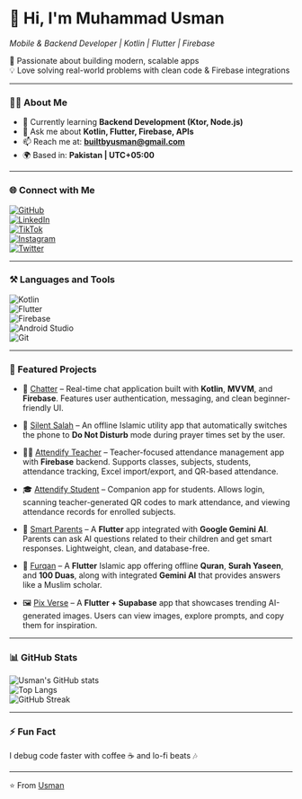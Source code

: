# 👋 Hi, I'm Muhammad Usman  
*Mobile & Backend Developer | Kotlin | Flutter | Firebase*  

🚀 Passionate about building modern, scalable apps  
💡 Love solving real-world problems with clean code & Firebase integrations  

---

### 👨‍💻 About Me  
- 🌱 Currently learning **Backend Development (Ktor, Node.js)**  
- 💬 Ask me about **Kotlin, Flutter, Firebase, APIs**  
- 📫 Reach me at: **builtbyusman@gmail.com**  
- 🌍 Based in: **Pakistan | UTC+05:00**  

---

### 🌐 Connect with Me  
[![GitHub](https://img.shields.io/badge/GitHub-100000?style=for-the-badge&logo=github&logoColor=white)](https://github.com/Built-By-Usman)  
[![LinkedIn](https://img.shields.io/badge/LinkedIn-0A66C2?style=for-the-badge&logo=linkedin&logoColor=white)](https://www.linkedin.com/in/devmuhammadosman?utm_source=share&utm_campaign=share_via&utm_content=profile&utm_medium=ios_app)  
[![TikTok](https://img.shields.io/badge/TikTok-010101?style=for-the-badge&logo=tiktok&logoColor=white)](https://www.tiktok.com/@dev_muhammad_osman?_t=ZS-8yzF43vhKxW&_r=1)  
[![Instagram](https://img.shields.io/badge/Instagram-E4405F?style=for-the-badge&logo=instagram&logoColor=white)](https://instagram.com/yourusername)  
[![Twitter](https://img.shields.io/badge/Twitter-1DA1F2?style=for-the-badge&logo=twitter&logoColor=white)](https://twitter.com/yourusername)  

---

### ⚒️ Languages and Tools  
![Kotlin](https://img.shields.io/badge/Kotlin-0095D5?style=for-the-badge&logo=kotlin&logoColor=white)  
![Flutter](https://img.shields.io/badge/Flutter-02569B?style=for-the-badge&logo=flutter&logoColor=white)  
![Firebase](https://img.shields.io/badge/Firebase-FFCA28?style=for-the-badge&logo=firebase&logoColor=black)  
![Android Studio](https://img.shields.io/badge/Android_Studio-3DDC84?style=for-the-badge&logo=android-studio&logoColor=white)  
![Git](https://img.shields.io/badge/Git-E44C30?style=for-the-badge&logo=git&logoColor=white)  

---

### 🚀 Featured Projects  

- 📱 [Chatter](https://github.com/Chatter) – Real-time chat application built with **Kotlin**, **MVVM**, and **Firebase**. Features user authentication, messaging, and clean beginner-friendly UI.  

- 🔕 [Silent Salah](https://github.com/Silent_Salah) – An offline Islamic utility app that automatically switches the phone to **Do Not Disturb** mode during prayer times set by the user.  

- 👩‍🏫 [Attendify Teacher](https://github.com/Attendify_Teacher) – Teacher-focused attendance management app with **Firebase** backend. Supports classes, subjects, students, attendance tracking, Excel import/export, and QR-based attendance.  

- 🎓 [Attendify Student](https://github.com/Attendify_Student) – Companion app for students. Allows login, scanning teacher-generated QR codes to mark attendance, and viewing attendance records for enrolled subjects.  

- 🤖 [Smart Parents](https://github.com/Smart_Parents) – A **Flutter** app integrated with **Google Gemini AI**. Parents can ask AI questions related to their children and get smart responses. Lightweight, clean, and database-free.  

- 📖 [Furqan](https://github.com/Furqan) – A **Flutter** Islamic app offering offline **Quran**, **Surah Yaseen**, and **100 Duas**, along with integrated **Gemini AI** that provides answers like a Muslim scholar.  

- 🖼️ [Pix Verse](https://github.com/Pix_Verse) – A **Flutter + Supabase** app that showcases trending AI-generated images. Users can view images, explore prompts, and copy them for inspiration.   
 

---

### 📊 GitHub Stats  
![Usman's GitHub stats](https://github-readme-stats.vercel.app/api?username=Built-By-Usman&show_icons=true&theme=radical)  
![Top Langs](https://github-readme-stats.vercel.app/api/top-langs/?username=Built-By-Usman&layout=compact&theme=radical)  
![GitHub Streak](https://github-readme-streak-stats.herokuapp.com/?user=Built-By-Usman&theme=radical)  

---

### ⚡ Fun Fact  
I debug code faster with coffee ☕ and lo-fi beats 🎶  

---

⭐️ From [Usman](https://github.com/Built-By-Usman)  
